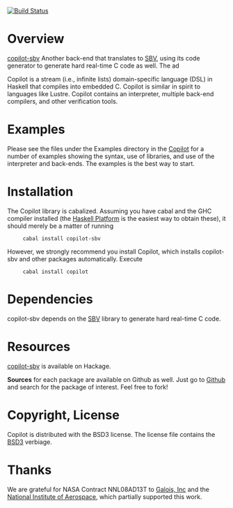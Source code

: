 [![Build Status](https://travis-ci.org/Copilot-Language/copilot-sbv.svg?branch=master)](https://travis-ci.org/Copilot-Language/copilot-sbv)

Overview
========
[copilot-sbv](http://hackage.haskell.org/package/copilot-sbv) Another back-end
that translates to [SBV](http://hackage.haskell.org/package/sbv), using its code
generator to generate hard real-time C code as well.  The ad

Copilot is a stream (i.e., infinite lists) domain-specific language (DSL) in
Haskell that compiles into embedded C.  Copilot is similar in spirit to
languages like Lustre.  Copilot contains an interpreter, multiple back-end
compilers, and other verification tools.

Examples
=========
Please see the files under the Examples directory in the
[Copilot](http://hackage.haskell.org/package/copilot) for a number of examples
showing the syntax, use of libraries, and use of the interpreter and back-ends.
The examples is the best way to start.

Installation
============
The Copilot library is cabalized. Assuming you have cabal and the GHC compiler
installed (the [Haskell Platform](http://hackage.haskell.org/platform/) is the
easiest way to obtain these), it should merely be a matter of running 
     
         cabal install copilot-sbv

However, we strongly recommend you install Copilot, which installs copilot-sbv
and other packages automatically.  Execute

         cabal install copilot

Dependencies
=============
copilot-sbv depends on the [SBV](http://hackage.haskell.org/package/sbv) library
to generate hard real-time C code.

Resources
=========
[copilot-sbv](http://hackage.haskell.org/package/copilot-sbv) is available on
Hackage.

**Sources** for each package are available on Github as well.  Just go to
[Github](github.com) and search for the package of interest.  Feel free to fork!

Copyright, License
==================
Copilot is distributed with the BSD3 license. The license file contains the
[BSD3](http://en.wikipedia.org/wiki/BSD_licenses) verbiage.

Thanks
======
We are grateful for NASA Contract NNL08AD13T to [Galois,
Inc](http://corp.galois.com/) and the [National Institute of
Aerospace](http://www.nianet.org/), which partially supported this work.
